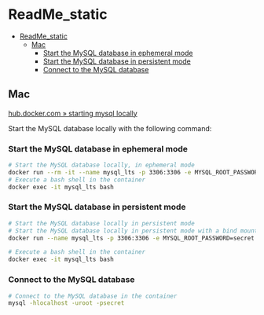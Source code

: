 # ReadMe_static

- [ReadMe\_static](#readme_static)
  - [Mac](#mac)
    - [Start the MySQL database in ephemeral mode](#start-the-mysql-database-in-ephemeral-mode)
    - [Start the MySQL database in persistent mode](#start-the-mysql-database-in-persistent-mode)
    - [Connect to the MySQL database](#connect-to-the-mysql-database)

## Mac

[hub.docker.com » starting mysql locally](https://hub.docker.com/_/mysql)

Start the MySQL database locally with the following command:

### Start the MySQL database in ephemeral mode

```bash
# Start the MySQL database locally, in ephemeral mode
docker run --rm -it --name mysql_lts -p 3306:3306 -e MYSQL_ROOT_PASSWORD=secret -d mysql:lts
# Execute a bash shell in the container
docker exec -it mysql_lts bash
```

### Start the MySQL database in persistent mode

```bash
# Start the MySQL database locally in persistent mode
# Start the MySQL database locally in persistent mode with a bind mount
docker run --name mysql_lts -p 3306:3306 -e MYSQL_ROOT_PASSWORD=secret -v $(pwd)/mysql_data:/var/lib/mysql -d mysql:lts

# Execute a bash shell in the container
docker exec -it mysql_lts bash
```

### Connect to the MySQL database

```bash
# Connect to the MySQL database in the container
mysql -hlocalhost -uroot -psecret
```


